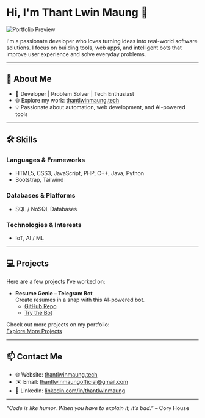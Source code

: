 # Hi, I'm Thant Lwin Maung 👋

![Portfolio Preview](https://thantlwinmaung.tech/img/og-preview.png)

I'm a passionate developer who loves turning ideas into real-world software solutions. I focus on building tools, web apps, and intelligent bots that improve user experience and solve everyday problems.

---

## 🔹 About Me
- 🚀 Developer | Problem Solver | Tech Enthusiast  
- 🌐 Explore my work: [thantlwinmaung.tech](https://thantlwinmaung.tech)  
- 💡 Passionate about automation, web development, and AI-powered tools  

---

## 🛠️ Skills

### **Languages & Frameworks**
- HTML5, CSS3, JavaScript, PHP, C++, Java, Python  
- Bootstrap, Tailwind  

### **Databases & Platforms**
- SQL / NoSQL Databases  

### **Technologies & Interests**
- IoT, AI / ML  

---

## 💻 Projects
Here are a few projects I’ve worked on:  

- **Resume Genie – Telegram Bot**  
  Create resumes in a snap with this AI-powered bot.  
  - [GitHub Repo](https://github.com/MrThantdgaf/resumegenie)  
  - [Try the Bot](https://t.me/buildmyresumebot)  

Check out more projects on my portfolio:  
[Explore More Projects](https://thantlwinmaung.tech#projects)  

---

## 📫 Contact Me
- 🌐 Website: [thantlwinmaung.tech](https://thantlwinmaung.tech)  
- ✉️ Email: [thantlwinmaungofficial@gmail.com](mailto:thantlwinmaungofficial@gmail.com)  
- 🔗 LinkedIn: [linkedin.com/in/thantlwinmaung](https://www.linkedin.com/in/thant-lwin-maung-022288297)  

---

*“Code is like humor. When you have to explain it, it’s bad.”* – Cory House

